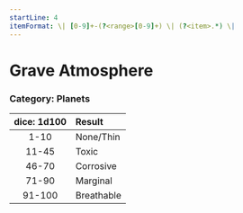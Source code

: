 ```yaml
---
startLine: 4
itemFormat: \| [0-9]+-(?<range>[0-9]+) \| (?<item>.*) \|
---
```

# Grave Atmosphere
### Category: Planets

| dice: 1d100 | Result |
|:----:|:-------|
| 1-10 | None/Thin |
| 11-45 | Toxic |
| 46-70 | Corrosive |
| 71-90 | Marginal |
| 91-100 | Breathable |